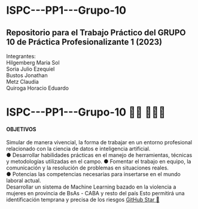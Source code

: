 # ISPC---PP1---Grupo-10
<h2>Repositorio para el Trabajo Práctico del GRUPO 10 de Práctica Profesionalizante 1 (2023) <br></h2>
Integrantes:<br>
Hilgemberg Maria Sol<br>
Soria Julio Ezequiel<br>
Bustos Jonathan<br>
Metz Claudia<br>
Quiroga Horacio Eduardo<br>

# ISPC---PP1---Grupo-10 👋🏾 👩🏾‍💻
<h4>OBJETIVOS</h4>
Simular de manera vivencial, la forma de trabajar en un entorno
profesional relacionado con la ciencia de datos e inteligencia
artificial.<br>
● Desarrollar habilidades prácticas en el manejo de herramientas,
técnicas y metodologías utilizadas en el campo.
● Fomentar el trabajo en equipo, la comunicación y la resolución de
problemas en situaciones reales.<br>
● Potencias las competencias necesarias para insertarse en el mundo
laboral actual.<br>
Desarrollar un sistema de Machine Learning bazado en la violencia a mujeres en provincia de BsAs - CABA  y resto del país Esto permitirá una identificación temprana y precisa de los riesgos <a href="https://stars.github.com/">GitHub Star 🌟

